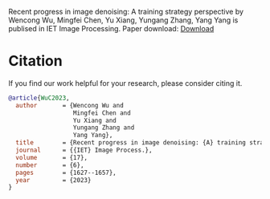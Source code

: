 Recent progress in image denoising: A training strategy perspective by Wencong Wu, Mingfei Chen, Yu Xiang, Yungang Zhang, Yang Yang is publised in IET Image Processing. Paper download:  [Download](https://ietresearch.onlinelibrary.wiley.com/doi/10.1049/ipr2.12748)

# Citation
If you find our work helpful for your research, please consider citing it.
```BibTex
@article{WuC2023,
  author       = {Wencong Wu and
                  Mingfei Chen and
                  Yu Xiang and
                  Yungang Zhang and
                  Yang Yang},
  title        = {Recent progress in image denoising: {A} training strategy perspective},
  journal      = {{IET} Image Process.},
  volume       = {17},
  number       = {6},
  pages        = {1627--1657},
  year         = {2023}
}
```
